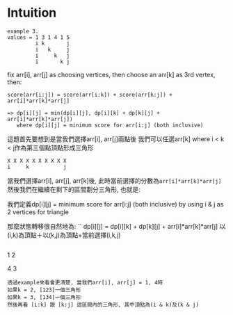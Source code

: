 # Intuition

```
example 3.
values = 1 3 1 4 1 5
         i k       j
         i   k     j
         i     k   j
         i       k j
```

fix arr[i], arr[j] as choosing vertices, then choose an arr[k] as 3rd vertex, then:

```
score(arr[i:j]) = score(arr[i:k]) + score(arr[k:j]) + arr[i]*arr[k]*arr[j]

=> dp[i][j] = min(dp[i][j], dp[i][k] + dp[k][j] + arr[i]*arr[k]*arr[j])
   where dp[i][j] = minimum score for arr[i:j] (both inclusive)
```

這題首先要想到是當我們選擇arr[i], arr[j]兩點後
我們可以任選arr[k] where i < k < j作為第三個點頂點形成三角形
```
X X X X X X X X X X
i     k           j    
```
當我們選擇arr[i], arr[j], arr[k]後, 此時當前選擇的分數為`arr[i]*arr[k]*arr[j]`
然後我們在繼續在剩下的區間劃分三角形, 也就是:

我們定義dp[i][j] = minimum score for arr[i:j] (both inclusive) by using i & j as 2 vertices for triangle

那麼狀態轉移很自然地為:
``
dp[i][j] = dp[i][k] + dp[k][j] + arr[i]*arr[k]*arr[j]
         以(i,k)為頂點＋以(k,j)為頂點+當前選擇(i,k,j)
```
```
1  2

4  3
```
透過example來看會更清楚, 當我們arr[i], arr[j] = 1, 4時
如果k = 2, [123]一個三角形
如果k = 3, [134]一個三角形
然後再看 [i:k] 跟 [k:j] 這區間內的三角形, 其中頂點為(i & k)及(k & j)
